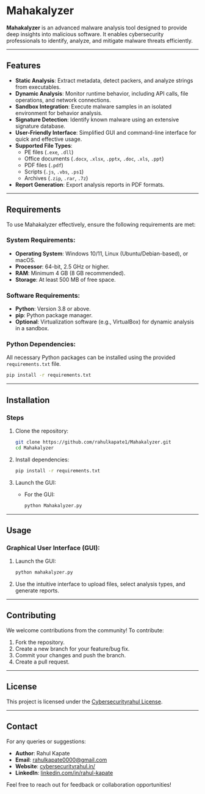 # Mahakalyzer

**Mahakalyzer** is an advanced malware analysis tool designed to provide deep insights into malicious software. It enables cybersecurity professionals to identify, analyze, and mitigate malware threats efficiently.

---

## Features

- **Static Analysis**: Extract metadata, detect packers, and analyze strings from executables.
- **Dynamic Analysis**: Monitor runtime behavior, including API calls, file operations, and network connections.
- **Sandbox Integration**: Execute malware samples in an isolated environment for behavior analysis.
- **Signature Detection**: Identify known malware using an extensive signature database.
- **User-Friendly Interface**: Simplified GUI and command-line interface for quick and effective usage.
- **Supported File Types**:
  - PE files (`.exe`, `.dll`)
  - Office documents (`.docx`, `.xlsx`, `.pptx`, `.doc`, `.xls`, `.ppt`)
  - PDF files (`.pdf`)
  - Scripts (`.js`, `.vbs`, `.ps1`)
  - Archives (`.zip`, `.rar`, `.7z`)
- **Report Generation**: Export analysis reports in PDF formats.

---

## Requirements

To use Mahakalyzer effectively, ensure the following requirements are met:

### System Requirements:
- **Operating System**: Windows 10/11, Linux (Ubuntu/Debian-based), or macOS.
- **Processor**: 64-bit, 2.5 GHz or higher.
- **RAM**: Minimum 4 GB (8 GB recommended).
- **Storage**: At least 500 MB of free space.

### Software Requirements:
- **Python**: Version 3.8 or above.
- **pip**: Python package manager.
- **Optional**: Virtualization software (e.g., VirtualBox) for dynamic analysis in a sandbox.

### Python Dependencies:
All necessary Python packages can be installed using the provided `requirements.txt` file.

```bash
pip install -r requirements.txt
```

---

## Installation

### Steps

1. Clone the repository:
   ```bash
   git clone https://github.com/rahulkapate1/Mahakalyzer.git
   cd Mahakalyzer
   ```

2. Install dependencies:
   ```bash
   pip install -r requirements.txt
   ```

3. Launch the GUI:
   - For the GUI:
     ```bash
     python Mahakalyzer.py
     ```

---

## Usage

### Graphical User Interface (GUI):

1. Launch the GUI:
   ```bash
   python mahakalyzer.py
   ```
2. Use the intuitive interface to upload files, select analysis types, and generate reports.

---

## Contributing

We welcome contributions from the community! To contribute:

1. Fork the repository.
2. Create a new branch for your feature/bug fix.
3. Commit your changes and push the branch.
4. Create a pull request.

---

## License

This project is licensed under the [Cybersecurityrahul License](https://cybersecurityrahul.in).

---

## Contact

For any queries or suggestions:

- **Author**: Rahul Kapate  
- **Email**: [rahulkapate0000@gmail.com](mailto:rahulkapate0000@gmail.com)  
- **Website**: [cybersecurityrahul.in/](https://cybersecurityrahul.in)  
- **LinkedIn**: [linkedin.com/in/rahul-kapate](https://www.linkedin.com/in/rahul-kapate)

Feel free to reach out for feedback or collaboration opportunities!
